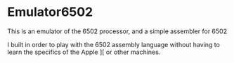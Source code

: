 # Emulator6502
This is an emulator of the 6502 processor, and a simple assembler for 6502

I built in order to play with the 6502 assembly language without having to learn the specifics of the Apple ][ or other machines.
